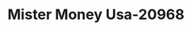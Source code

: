 ---
f_zip-code: 82001
f_state-code: WY
title: Mister Money Usa-20968
f_phone: 307-778-2883
f_city-only: Cheyenne
f_address: 900 East Lincolnway Cheyenne
f_location-unique-id: '20968'
slug: mister-money-usa-20968
updated-on: '2024-05-30T13:46:58.046Z'
created-on: '2024-05-30T13:36:59.803Z'
published-on: '2024-05-30T13:54:32.469Z'
f_city-state: cms/city/cheyenne-wy.md
f_company: cms/company/mister-money-usa.md
f_state: cms/state/wyoming.md
layout: '[payday-loan].html'
tags: payday-loan
---